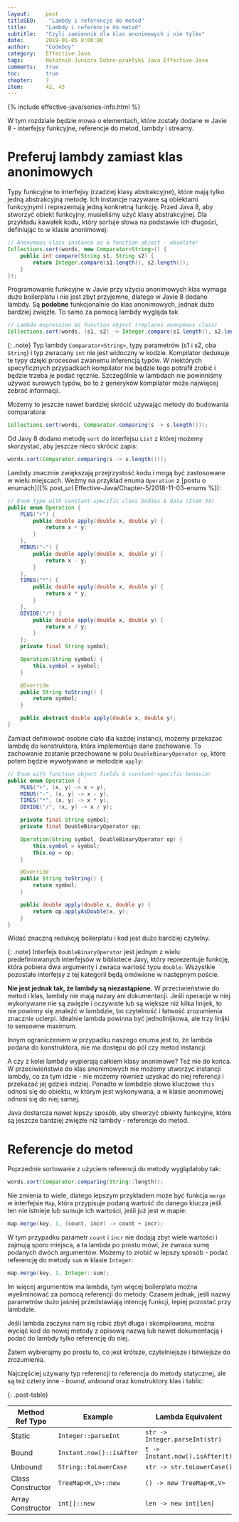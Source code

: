 ```yaml
---
layout:     post
titleSEO:	 "Lambdy i referencje do metod"
title:      "Lambdy i referencje do metod"
subtitle:   "Czyli zamiennik dla klas anonimowych i nie tylko"
date:       2019-01-05 8:00:00
author:     "Codeboy"
category:   Effective-Java
tags:	    Notatnik-Juniora Dobre-praktyki Java Effective-Java
comments:   true
toc:        true
chapter:    7
item:       42, 43
---
```


{% include effective-java/series-info.html %}

W tym rozdziale będzie mowa o elementach, które zostały dodane w Javie 8 - interfejsy funkcyjne, referencje do metod, lambdy i streamy.

# Preferuj lambdy zamiast klas anonimowych

Typy funkcyjne to interfejsy (rzadziej klasy abstrakcyjne), które mają tylko jedną abstrakcyjną metodę. Ich instancje nazywane są obiektami funkcyjnymi i reprezentują jedną konkretną funkcję. Przed Java 8, aby stworzyć obiekt funkcyjny, musieliśmy użyć klasy abstrakcyjnej. Dla przykładu kawałek kodu, który sortuje słowa na podstawie ich długości, definiując to w klasie anonimowej:

```java
// Anonymous class instance as a function object - obsolete!
Collections.sort(words, new Comparator<String>() {
    public int compare(String s1, String s2) {
        return Integer.compare(s1.length(), s2.length());
    }
});
```

Programowanie funkcyjne w Javie przy użyciu anonimowych klas wymaga dużo boilerplatu i nie jest zbyt przyjemne, dlatego w Javie 8 dodano lambdy. Są **podobne** funkcjonalnie do klas anonimowych, jednak  dużo bardziej zwięzłe. To samo za pomocą lambdy wygląda tak

```java
// Lambda expression as function object (replaces anonymous class)
Collections.sort(words, (s1, s2) -> Integer.compare(s1.length(), s2.length()));
```

{: .note}
Typ lambdy `Comparator<String>`, typy parametrów (s1 i s2, oba `String`) i typ zwracany `int` nie jest widoczny w kodzie. Kompilator dedukuje te typy dzięki procesowi zwanemu inferencją typów. W niektórych specyficznych przypadkach kompilator nie będzie tego potrafił zrobić i będzie trzeba je podać ręcznie. Szczególnie w lambdach nie powinniśmy używać surowych typów, bo to z generyków kompilator może najwięcej zebrać informacji.

Możemy to jeszcze nawet bardziej skrócić używając metody do budowania comparatora:

```java
Collections.sort(words, Comparator.comparing(s -> s.length()));
```

Od Javy 8 dodano metodę `sort` do interfejsu `List` z której możemy skorzystać, aby jeszcze nieco skrócić zapis:

```java
words.sort(Comparator.comparing(s -> s.length()));
```

Lambdy znacznie zwiększają przejrzystość kodu i mogą być zastosowane w wielu miejscach. Weźmy na przykład enuma `Operation` z [postu o enumach]({% post_url Effective-Java/Chapter-5/2018-11-03-enums %}):

```java
// Enum type with constant-specific class bodies & data (Item 34)
public enum Operation {
    PLUS("+") {
        public double apply(double x, double y) {
            return x + y;
        }
    },
    MINUS("-") {
        public double apply(double x, double y) {
            return x - y;
        }
    },
    TIMES("*") {
        public double apply(double x, double y) {
            return x * y;
        }
    },
    DIVIDE("/") {
        public double apply(double x, double y) {
            return x / y;
        }
    };
    private final String symbol;

    Operation(String symbol) {
        this.symbol = symbol;
    }

    @Override
    public String toString() {
        return symbol;
    }

    public abstract double apply(double x, double y);
}
```

Zamiast definiować osobne ciało dla każdej instancji, możemy przekazać lambdę do konstruktora, która implementuje dane zachowanie. To zachowanie zostanie przechowane w polu `DoubleBinaryOperator op`, które potem będzie wywoływane w metodzie `apply`:

```java
// Enum with function object fields & constant-specific behavior
public enum Operation {
    PLUS("+", (x, y) -> x + y),
    MINUS("-", (x, y) -> x - y),
    TIMES("*", (x, y) -> x * y),
    DIVIDE("/", (x, y) -> x / y);

    private final String symbol;
    private final DoubleBinaryOperator op;

    Operation(String symbol, DoubleBinaryOperator op) {
        this.symbol = symbol;
        this.op = op;
    }

    @Override
    public String toString() {
        return symbol;
    }

    public double apply(double x, double y) {
        return op.applyAsDouble(x, y);
    }
}
```

Widać znaczną redukcję boilerplatu i kod jest dużo bardziej czytelny.

{: .note}
Interfejs `DoubleBinaryOperator` jest jednym z wielu predefiniowanych interfejsów w bibliotece Javy, który reprezentuje funkcję, która pobiera dwa argumenty i zwraca wartość typu `double`.
Wszystkie pozostałe interfejsy z tej kategorii będą omówione w następnym poście.

**Nie jest jednak tak, że lambdy są niezastąpione.** W przeciwieństwie do metod i klas, lambdy nie mają nazwy ani dokumentacji. Jeśli operacje w niej wykonywane nie są zwięzłe i oczywiste lub są większe niż kilka linijek, to nie powinny się znaleźć w lambdzie, bo czytelność i łatwość zrozumienia znacznie ucierpi. Idealnie lambda powinna być jednolinijkowa, ale trzy linijki to sensowne maximum.

Innym ograniczeniem w przypadku naszego enuma jest to, że lambda podana do konstruktora, nie ma dostępu do pól czy metod instancji.

A czy z kolei lambdy wypierają całkiem klasy anonimowe? Też nie do końca. W przeciwieństwie do klas anonimowych nie możemy utworzyć instancji lambdy, co za tym idzie - nie możemy również uzyskać do niej referencji i przekazać jej gdzieś indziej. Ponadto w lambdzie słowo kluczowe `this` odnosi się do obiektu, w którym jest wykonywana, a w klasie anonimowej odnosi się do niej samej.

Java dostarcza nawet lepszy sposób, aby stworzyć obiekty funkcyjne, które są jeszcze bardziej zwięzłe niż lambdy - referencje do metod.

# Referencje do metod

Poprzednie sortowanie z użyciem referencji do metody wyglądałoby tak:

```java
words.sort(Comparator.comparing(String::length));
```

Nie zmienia to wiele, dlatego lepszym przykładem może być funkcja `merge` w interfejsie `Map`, która przypisuje podaną wartość do danego klucza jeśli ten nie istnieje lub sumuje ich wartości, jeśli już jest w mapie:

```java
map.merge(key, 1, (count, incr) -> count + incr);
```

W tym przypadku parametr `count` i `incr` nie dodają zbyt wiele wartości i zajmują sporo miejsca, a ta lambda po prostu mówi, że zwraca sumę podanych dwóch argumentów. Możemy to zrobić w lepszy sposób - podać referencję do metody `sum` w klasie `Integer`:

```java
map.merge(key, 1, Integer::sum);
```

Im więcej argumentów ma lambda, tym więcej boilerplatu można wyeliminować za pomocą referencji do metody. Czasem jednak, jeśli nazwy parametrów dużo jaśniej przedstawiają intencję funkcji, lepiej pozostać przy lambdzie.

Jeśli lambda zaczyna nam się robić zbyt długa i skompilowana, można wyciąć kod do nowej metody z opisową nazwą lub nawet dokumentacją i podać do lambdy tylko referencję do niej.

Zatem wybierajmy po prostu to, co jest krótsze, czytelniejsze i łatwiejsze do zrozumienia.

Najczęściej używany typ referencji to referencja do metody statycznej, ale są też cztery inne - *bound*, *unbound* oraz konstruktory klas i tablic:

{: .post-table}

| Method Ref Type   | Example                  | Lambda Equivalent                                  |
|-------------------|--------------------------|----------------------------------------------------|
| Static            | `Integer::parseInt`      | `str -> Integer.parseInt(str)`                     |
| Bound             | `Instant.now()::isAfter` | `t -> Instant.now().isAfter(t)`                    |
| Unbound           | `String::toLowerCase`    | `str -> str.toLowerCase()`                         |
| Class Constructor | `TreeMap<K,V>::new`      | `() -> new TreeMap<K,V>`                           |
| Array Constructor | `int[]::new`             | `len -> new int[len]`                              |
